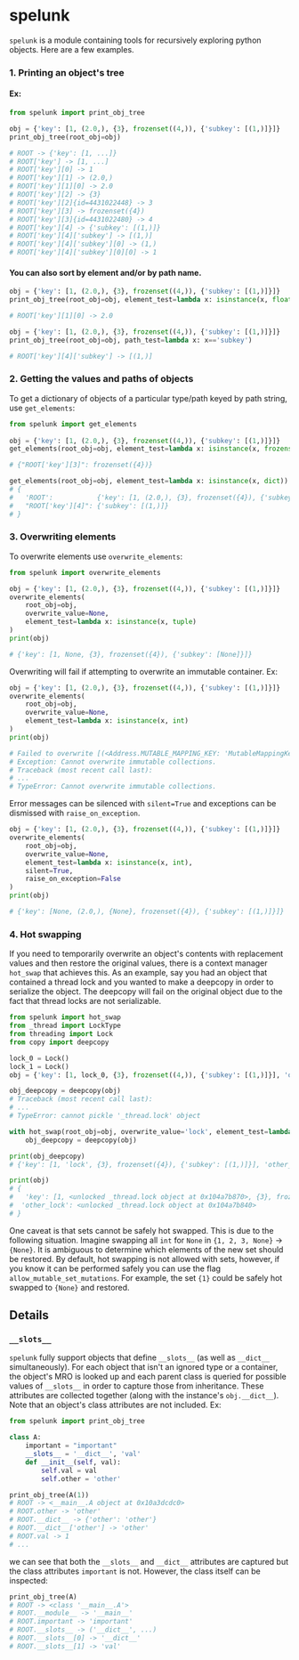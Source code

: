 # spelunk
`spelunk` is a module containing tools for recursively exploring python objects. Here are a few examples.

### 1. Printing an object's tree
#### Ex:
  ```python
from spelunk import print_obj_tree
  
obj = {'key': [1, (2.0,), {3}, frozenset((4,)), {'subkey': [(1,)]}]}
print_obj_tree(root_obj=obj)

# ROOT -> {'key': [1, ...]}
# ROOT['key'] -> [1, ...]
# ROOT['key'][0] -> 1
# ROOT['key'][1] -> (2.0,)
# ROOT['key'][1][0] -> 2.0
# ROOT['key'][2] -> {3}
# ROOT['key'][2]{id=4431022448} -> 3
# ROOT['key'][3] -> frozenset({4})
# ROOT['key'][3]{id=4431022480} -> 4
# ROOT['key'][4] -> {'subkey': [(1,)]}
# ROOT['key'][4]['subkey'] -> [(1,)]
# ROOT['key'][4]['subkey'][0] -> (1,)
# ROOT['key'][4]['subkey'][0][0] -> 1
  ```
#### You can also sort by element and/or by path name.
  ```python
obj = {'key': [1, (2.0,), {3}, frozenset((4,)), {'subkey': [(1,)]}]}
print_obj_tree(root_obj=obj, element_test=lambda x: isinstance(x, float))

# ROOT['key'][1][0] -> 2.0
  ```
  ```python
obj = {'key': [1, (2.0,), {3}, frozenset((4,)), {'subkey': [(1,)]}]}
print_obj_tree(root_obj=obj, path_test=lambda x: x=='subkey')  

# ROOT['key'][4]['subkey'] -> [(1,)]
  ```

### 2. Getting the values and paths of objects
To get a dictionary of objects of a particular type/path keyed by path string, use `get_elements`:
```python
from spelunk import get_elements
  
obj = {'key': [1, (2.0,), {3}, frozenset((4,)), {'subkey': [(1,)]}]}
get_elements(root_obj=obj, element_test=lambda x: isinstance(x, frozenset))

# {"ROOT['key'][3]": frozenset({4})}

get_elements(root_obj=obj, element_test=lambda x: isinstance(x, dict))
# {
#   'ROOT':           {'key': [1, (2.0,), {3}, frozenset({4}), {'subkey': [(1,)]}]}, 
#   "ROOT['key'][4]": {'subkey': [(1,)]}
# }
```

### 3. Overwriting elements 
To overwrite elements use `overwrite_elements`:
```python
from spelunk import overwrite_elements

obj = {'key': [1, (2.0,), {3}, frozenset((4,)), {'subkey': [(1,)]}]}
overwrite_elements(
    root_obj=obj, 
    overwrite_value=None, 
    element_test=lambda x: isinstance(x, tuple)
)
print(obj)

# {'key': [1, None, {3}, frozenset({4}), {'subkey': [None]}]}
```
Overwriting will fail if attempting to overwrite an immutable container. 
Ex: 
```python
obj = {'key': [1, (2.0,), {3}, frozenset((4,)), {'subkey': [(1,)]}]}
overwrite_elements(
    root_obj=obj, 
    overwrite_value=None, 
    element_test=lambda x: isinstance(x, int)
)
print(obj)

# Failed to overwrite [(<Address.MUTABLE_MAPPING_KEY: 'MutableMappingKey'>, ...
# Exception: Cannot overwrite immutable collections.
# Traceback (most recent call last):
# ...
# TypeError: Cannot overwrite immutable collections.
```
Error messages can be silenced with `silent=True` and exceptions can be dismissed with 
`raise_on_exception`.
```python
obj = {'key': [1, (2.0,), {3}, frozenset((4,)), {'subkey': [(1,)]}]}
overwrite_elements(
    root_obj=obj, 
    overwrite_value=None, 
    element_test=lambda x: isinstance(x, int),
    silent=True,
    raise_on_exception=False
)
print(obj)

# {'key': [None, (2.0,), {None}, frozenset({4}), {'subkey': [(1,)]}]}
```

### 4. Hot swapping
If you need to temporarily overwrite an object's contents with replacement 
values and then restore the original values, there is a context manager `hot_swap` that achieves this. 
As an example, say you had an object that contained a thread lock and you wanted to make a deepcopy in 
order to serialize the object. The deepcopy will fail on the original object due to the fact that thread locks 
are not serializable.
```python
from spelunk import hot_swap
from _thread import LockType
from threading import Lock
from copy import deepcopy

lock_0 = Lock()
lock_1 = Lock()
obj = {'key': [1, lock_0, {3}, frozenset((4,)), {'subkey': [(1,)]}], 'other_lock': lock_1}

obj_deepcopy = deepcopy(obj)
# Traceback (most recent call last):
# ...
# TypeError: cannot pickle '_thread.lock' object

with hot_swap(root_obj=obj, overwrite_value='lock', element_test=lambda x: isinstance(x, LockType)):
    obj_deepcopy = deepcopy(obj)

print(obj_deepcopy)
# {'key': [1, 'lock', {3}, frozenset({4}), {'subkey': [(1,)]}], 'other_lock': 'lock'}

print(obj)
# {
#   'key': [1, <unlocked _thread.lock object at 0x104a7b870>, {3}, frozenset({4}), {'subkey': [(1,)]}], 
#  'other_lock': <unlocked _thread.lock object at 0x104a7b840>
# }
```
One caveat is that sets cannot be safely hot swapped. This is due to the following situation. Imagine 
swapping all `int` for `None` in `{1, 2, 3, None}` -> `{None}`. It is ambiguous to determine which 
elements of the new set should be restored. By default, hot swapping is not allowed with sets, however,
if you know it can be performed safely you can use the flag `allow_mutable_set_mutations`. For example,
the set `{1}` could be safely hot swapped to `{None}` and restored.

## Details
### `__slots__`
`spelunk` fully support objects that define `__slots__` (as well as `__dict__` simultaneously). For each
object that isn't an ignored type or a container, the object's MRO is looked up and each parent class is queried
for possible values of `__slots__` in order to capture those from inheritance. These attributes are collected 
together (along with the instance's `obj.__dict__`). Note that an object's class attributes are not included. 
Ex:
```python
from spelunk import print_obj_tree

class A:
    important = "important"
    __slots__ = '__dict__', 'val'
    def __init__(self, val):
        self.val = val
        self.other = 'other'

print_obj_tree(A(1))
# ROOT -> <__main__.A object at 0x10a3dcdc0>
# ROOT.other -> 'other'
# ROOT.__dict__ -> {'other': 'other'}
# ROOT.__dict__['other'] -> 'other'
# ROOT.val -> 1
# ...
```
we can see that both the `__slots__` and `__dict__` attributes are captured but the 
class attributes `important` is not. However, the class itself can be inspected:
```python
print_obj_tree(A)
# ROOT -> <class '__main__.A'>
# ROOT.__module__ -> '__main__'
# ROOT.important -> 'important'
# ROOT.__slots__ -> ('__dict__', ...)
# ROOT.__slots__[0] -> '__dict__'
# ROOT.__slots__[1] -> 'val'
```